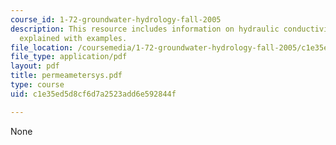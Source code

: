 ```yaml
---
course_id: 1-72-groundwater-hydrology-fall-2005
description: This resource includes information on hydraulic conductivity, its permeater,
  explained with examples.
file_location: /coursemedia/1-72-groundwater-hydrology-fall-2005/c1e35ed5d8cf6d7a2523add6e592844f_permeametersys.pdf
file_type: application/pdf
layout: pdf
title: permeametersys.pdf
type: course
uid: c1e35ed5d8cf6d7a2523add6e592844f

---
```

None